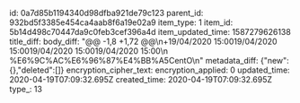 id: 0a7d85b1194340d98dfba921de79c123
parent_id: 932bd5f3385e454ca4aab8f6a19e02a9
item_type: 1
item_id: 5b14d498c70447da9c0feb3cef396a4d
item_updated_time: 1587279626138
title_diff: 
body_diff: "@@ -1,8 +1,72 @@\n+19/04/2020 15:0019/04/2020 15:0019/04/2020 15:0019/04/2020 15:00\n %E6%9C%AC%E6%96%87%E4%BB%A5CentO\n"
metadata_diff: {"new":{},"deleted":[]}
encryption_cipher_text: 
encryption_applied: 0
updated_time: 2020-04-19T07:09:32.695Z
created_time: 2020-04-19T07:09:32.695Z
type_: 13